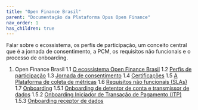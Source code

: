 ```yaml
---
title: "Open Finance Brasil"
parent: "Documentação da Plataforma Opus Open Finance"
nav_order: 1
has_children: true
---
```


Falar sobre o ecossistema, os perfis de participação, um conceito central que é a jornada de consentimento, a PCM, os requisitos não funcionais e o processo de onboarding.

1. Open Finance Brasil
   1.1 [O ecossistema Open Finance Brasil][O Ecossistema Open Finance Brasil]
   1.2 [Perfis de participação][Perfis de participação]
   1.3 [Jornada de consentimento][Jornada de Consentimento]
   1.4 [Certificações][Certificações]
   1.5 [A Plataforma de coleta de métricas][PCM]
   1.6 [Requisitos não funcionais (SLAs)][Requisitos Não Funcionais]
   1.7 [Onboarding][Onboarding]
      1.5.1 [Onboarding de detentor de conta e transmissor de dados][Onboarding Detentor e Transmissor]
      1.5.2 [Onboarding Iniciador de Transação de Pagamento (ITP)][Onboarding ITP]
      1.5.3 [Onboarding receptor de dados][Onboarding Receptor]

[O Ecossistema Open Finance Brasil]: ./Ecossistema/OFB-Ecossistema.md
[Perfis de participação]: ./PerfisOFB/OFB-Perfis.md
[Certificações]: ./OFB-Certificações.md
[Jornada de Consentimento]: ./JornadaConsentimento/OFB-JornadaConsentimento.md
[Requisitos Não Funcionais]: ./OFB-RequisitosNF.md
[PCM]: ./Open-Finance-Brasil/PCM/OFB-PCM.md
[Onboarding]: ./Onboarding/Onboarding.md
[Onboarding Detentor e Transmissor]: ./Onboarding/Onboarding-detent-transm.md
[Onboarding ITP]: ./Onboarding/OnboardingITP.md
[Onboarding Receptor]: ./Onboarding/OnboardingRecept.md
